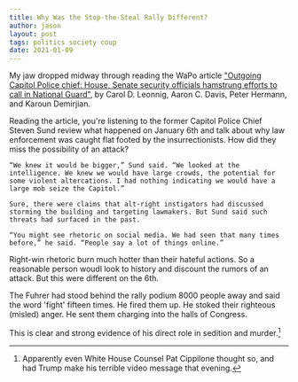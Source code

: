 ```yaml
---
title: Why Was the Stop-the-Steal Rally Different?
author: jason
layout: post
tags: politics society coup
date: 2021-01-09
---
```


My jaw dropped midway through reading the WaPo article ["Outgoing Capitol Police chief: House, Senate security officials hamstrung efforts to call in National Guard"](https://www.washingtonpost.com/politics/sund-riot-national-guard/2021/01/10/fc2ce7d4-5384-11eb-a817-e5e7f8a406d6_story.html), by Carol D. Leonnig, Aaron C. Davis, 
Peter Hermann, and Karoun Demirjian.

Reading the article, you're listening to the former Capitol Police Chief Steven Sund review what happened on January 6th and talk about why law enforcement was caught flat footed by the insurrectionists.  How did they miss the possibility of an attack?

	“We knew it would be bigger,” Sund said. “We looked at the intelligence. We knew we would have large crowds, the potential for some violent altercations. I had nothing indicating we would have a large mob seize the Capitol.”

	Sure, there were claims that alt-right instigators had discussed storming the building and targeting lawmakers. But Sund said such threats had surfaced in the past.

	“You might see rhetoric on social media. We had seen that many times before,” he said. “People say a lot of things online.”

Right-win rhetoric burn much hotter than their hateful actions.  So a reasonable person woudl look to history and discount the rumors of an attack.  But this were different on the 6th.

The Fuhrer had stood behind the rally podium 8000 people away and said the word 'fight' fifteen times.  He fired them up.  He stoked their righteous (misled) anger.  He sent them charging into the halls of Congress.

This is clear and strong evidence of his direct role in sedition and murder.[^1]

[^1]:  Apparently even White House Counsel Pat Cippilone thought so, and had Trump make his terrible video message that evening.


